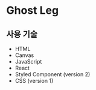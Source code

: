 # Ghost Leg


## 사용 기술

- HTML
- Canvas
- JavaScript
- React
- Styled Component (version 2)
- CSS (version 1)

